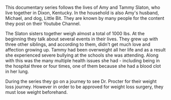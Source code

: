 This documentary series follows the lives of Amy and Tammy Slaton, who live together in Dixon, Kentucky. In the household is also Amy's husband, Michael, and dog, Little Bit. They are known by many people for the content they post on their Youtube Channel.

The Slaton sisters together weigh almost a total of 1000 lbs. At the beginning they talk about several events in their lives. They grew up with three other siblings, and according to them, didn't get much love and affection growing up. Tammy had been overweight all her life and as a result she experienced severe bullying at the schools she was attending. Along with this was the many multiple health issues she had - including being in the hospital three or four times, one of them because she had a blood clot in her lung.

During the series they go on a journey to see Dr. Procter for their weight loss journey. However in order to be approved for weight loss surgery, they must lose weight beforehand.
